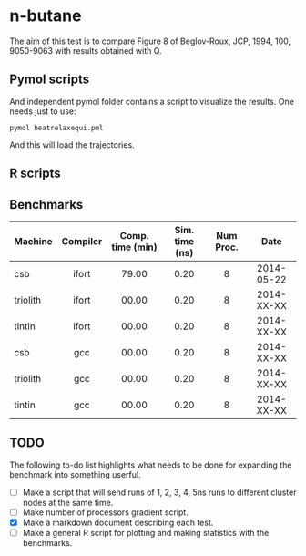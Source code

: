 n-butane
================================================================================

The aim of this test is to compare Figure 8 of Beglov-Roux, JCP,
1994, 100, 9050-9063 with results obtained with Q.


Pymol scripts
--------------------------------------------------------------------------------

And independent pymol folder contains a script to visualize the
results. One needs just to use:  

    pymol heatrelaxequi.pml
	
And this will load the trajectories.


R scripts
--------------------------------------------------------------------------------





Benchmarks
--------------------------------------------------------------------------------


|  Machine     | Compiler    | Comp. time (min) | Sim. time (ns) | Num Proc. |    Date    |
|:-------------|:-----------:|:----------------:|:--------------:|:---------:|:----------:|
| csb          | ifort       | 79.00            |      0.20      |   8       | 2014-05-22 |
| triolith     | ifort       | 00.00            |      0.20      |   8       | 2014-XX-XX |
| tintin       | ifort       | 00.00            |      0.20      |   8       | 2014-XX-XX |
| csb          | gcc         | 00.00            |      0.20      |   8       | 2014-XX-XX |
| triolith     | gcc         | 00.00            |      0.20      |   8       | 2014-XX-XX |
| tintin       | gcc         | 00.00            |      0.20      |   8       | 2014-XX-XX |


TODO
--------------------------------------------------------------------------------

The following to-do list highlights what needs to be done for expanding the benchmark into
something userful.

- [ ] Make a script that will send runs of 1, 2, 3, 4, 5ns runs to different cluster nodes
      at the same time.
- [ ] Make number of processors gradient script.
- [x] Make a markdown document describing each test.
- [ ] Make a general R script for plotting and making statistics with the benchmarks.
